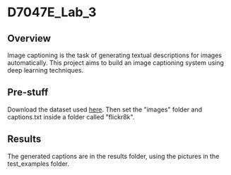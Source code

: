 # D7047E_Lab_3

## Overview
Image captioning is the task of generating textual descriptions for images automatically. This project aims to build an image captioning system using deep learning techniques.

## Pre-stuff
Download the dataset used [here](https://www.kaggle.com/dataset/e1cd22253a9b23b073794872bf565648ddbe4f17e7fa9e74766ad3707141adeb). Then set the "images" folder and captions.txt inside a folder called "flickr8k".


## Results
The generated captions are in the results folder, using the pictures in the test_examples folder. 
